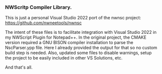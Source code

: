 ### NWScritp Compiler Library.

This is just a personal Visual Studio 2022 port of the nwnsc project: https://github.com/nwneetools/nwnsc

The intent of these files is to facilitate integration with Visual Studio 2022 in my NWScript Plugin for Notepad++. In the original project, the CMAKE version required a GNU BISON compiler installation to parse the NscParser.ypp file. Here I already provided the output for that so no custom build step is needed. Also, updated some files to disable warnings, setup the project to be easily included in other VS Solutions, etc.

And that's all.

